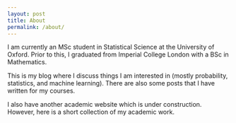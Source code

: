 ```yaml
---
layout: post
title: About
permalink: /about/
---
```


I am currently an MSc student in Statistical Science at the University of Oxford. Prior to this, I graduated from Imperial College London with a BSc in Mathematics.    

This is my blog where I discuss things I am interested in (mostly probability, statistics, and machine learning). There are also some posts that I have written for my courses.   

I also have another academic website which is under construction. However, here is a short collection of my academic work. 

<!-- ## Publications and Writings  

- **UROP 2023 Report**: On Pre-conditioned Langevin Dynamics and its Applications to Score-based Generative Models. [Link](https://isomorphicdude.github.io/assets/Draft.pdf)

- **Mini-project for Interview**: Expert Controlled Differential Equation for Disease Progression Modelling. [Link](https://isomorphicdude.github.io/assets/Mini_Project.pdf) -->
